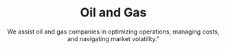 ---
layout: sub-industry
parent: Energy and Resources
order: 1
title: "Oil and Gas"
subtitle: We assist oil and gas companies in optimizing operations, managing costs, and navigating market volatility."
challenges:
  - Balancing traditional operations with clean energy initiatives
  - Managing price volatility and market uncertainties
  - Optimizing exploration and production costs
  - Navigating complex regulatory environments
  - Addressing ESG concerns and investor pressures
solutions:
  - title: "Operational Excellence Programs"
    content:
      - "Asset optimization and maintenance strategies"
      - "Production efficiency improvements"
      - "Cost reduction initiatives"
  - title: "Digital Oilfield Implementation"
    content:
      - "IoT and predictive analytics for equipment performance"
      - "Real-time data visualization and decision support systems"
  - title: "Energy Transition Strategies"
    content:
      - "Portfolio diversification planning"
outcomes:
  - 15-25% reduction in operational costs
  - 20-30% improvement in asset utilization
  - Enhanced ESG performance and reporting
why_choose:
  - "Oil and Gas Expertise: Deep understanding of industry-specific challenges."
  - "Advanced Technology Integration: Implementing cutting-edge manufacturing technologies."
  - "Supply Chain Resilience: Building robust and flexible supply networks."
  - "Lifecycle Management: Ensuring product sustainability and profitability."
  - "Collaborative Partnership: Working closely with your team for tailored solutions."
cta: "Ready to optimize your Oil and Gas operations? Contact SLKone today to discover how our specialized services can drive your production efficiency and supply chain resilience."
icon: "fa-oil-well"
---